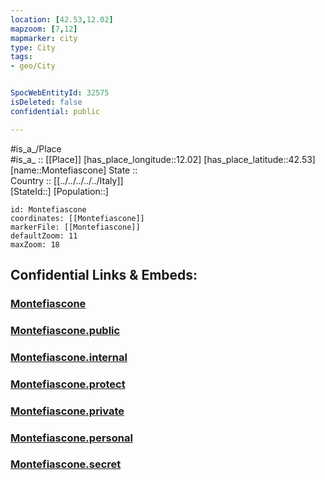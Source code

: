 ```yaml
---
location: [42.53,12.02] 
mapzoom: [7,12] 
mapmarker: city 
type: City
tags:
- geo/City


SpocWebEntityId: 32575
isDeleted: false
confidential: public

---
```

#is_a_/Place  
#is_a_ :: [[Place]] 
[has_place_longitude::12.02] 
[has_place_latitude::42.53] 
[name::Montefiascone] 
State ::  
Country :: [[../../../../../Italy]]  
[StateId::] 
[Population::] 



```leaflet
id: Montefiascone
coordinates: [[Montefiascone]] 
markerFile: [[Montefiascone]] 
defaultZoom: 11 
maxZoom: 18
```


## Confidential Links & Embeds: 

### [Montefiascone](/_Standards/Earth/Continent/Europe/Europe~South/Italy/regions~Italy/Lazio/Viterbo.Province/City/Montefiascone.md) 

### [Montefiascone.public](/_public/Earth/Continent/Europe/Europe~South/Italy/regions~Italy/Lazio/Viterbo.Province/City/Montefiascone.public.md) 

### [Montefiascone.internal](/_internal/Earth/Continent/Europe/Europe~South/Italy/regions~Italy/Lazio/Viterbo.Province/City/Montefiascone.internal.md) 

### [Montefiascone.protect](/_protect/Earth/Continent/Europe/Europe~South/Italy/regions~Italy/Lazio/Viterbo.Province/City/Montefiascone.protect.md) 

### [Montefiascone.private](/_private/Earth/Continent/Europe/Europe~South/Italy/regions~Italy/Lazio/Viterbo.Province/City/Montefiascone.private.md) 

### [Montefiascone.personal](/_personal/Earth/Continent/Europe/Europe~South/Italy/regions~Italy/Lazio/Viterbo.Province/City/Montefiascone.personal.md) 

### [Montefiascone.secret](/_secret/Earth/Continent/Europe/Europe~South/Italy/regions~Italy/Lazio/Viterbo.Province/City/Montefiascone.secret.md)

